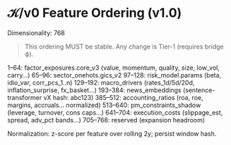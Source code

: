 # 𝒦/v0 Feature Ordering (v1.0)
Dimensionality: 768

> This ordering MUST be stable. Any change is Tier-1 (requires bridge ϕ).

1–64: factor_exposures.core_v3   (value, momentum, quality, size, low_vol, carry…)
65–96: sector_onehots.gics_v2
97–128: risk_model.params        (beta, idio_var, corr_pcs_1..n)
129–192: macro_drivers           (rates_1d/5d/20d, inflation_surprise, fx_basket…)
193–384: news_embeddings         (sentence-transformer vX hash: abc123)
385–512: accounting_ratios       (roa, roe, margins, accruals… normalized)
513–640: pm_constraints_shadow   (leverage, turnover, cons caps…)
641–704: execution_costs         (slippage_est, spread, adv_pct bands…)
705–768: reserved                (expansion headroom)

Normalization: z-score per feature over rolling 2y; persist window hash.

